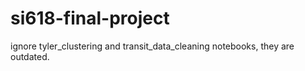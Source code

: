 # si618-final-project

ignore tyler_clustering and transit_data_cleaning notebooks, they are outdated.
